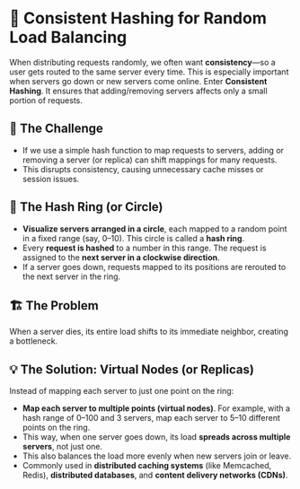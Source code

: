 # 🎯 **Consistent Hashing for Random Load Balancing**
When distributing requests randomly, we often want **consistency**—so a user gets routed to the same server every time. This is especially important when servers go down or new servers come online. Enter **Consistent Hashing**. It ensures that adding/removing servers affects only a small portion of requests.

## 🔗 **The Challenge**
* If we use a simple hash function to map requests to servers, adding or removing a server (or replica) can shift mappings for many requests.
* This disrupts consistency, causing unnecessary cache misses or session issues.

## 🔄 **The Hash Ring (or Circle)**
- **Visualize servers arranged in a circle**, each mapped to a random point in a fixed range (say, 0–10). This circle is called a **hash ring**.
- Every **request is hashed** to a number in this range. The request is assigned to the **next server in a clockwise direction**.
- If a server goes down, requests mapped to its positions are rerouted to the next server in the ring.

## 🏗️ **The Problem**
When a server dies, its entire load shifts to its immediate neighbor, creating a bottleneck.

## 💡 **The Solution: Virtual Nodes (or Replicas)**
Instead of mapping each server to just one point on the ring:
- **Map each server to multiple points (virtual nodes)**. For example, with a hash range of 0–100 and 3 servers, map each server to 5–10 different points on the ring.
- This way, when one server goes down, its load **spreads across multiple servers**, not just one.
- This also balances the load more evenly when new servers join or leave.
- Commonly used in **distributed caching systems** (like Memcached, Redis), **distributed databases**, and **content delivery networks (CDNs)**.
